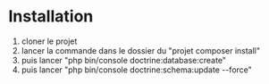 Installation
========================

1. cloner le projet
2. lancer la commande dans le dossier du "projet composer install"
3. puis lancer "php bin/console doctrine:database:create"
4. puis lancer "php bin/console doctrine:schema:update --force"
